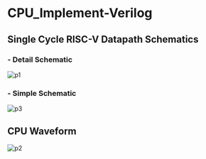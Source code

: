# CPU_Implement-Verilog
## Single Cycle RISC-V Datapath Schematics
### - Detail Schematic
![p1](https://github.com/ChingSsuyuan/CPU_Implement_Verilog/blob/824c368b2396667f14397a4a7d7e41988461efb3/Design%20Schematics/CPU1.png)
### - Simple Schematic
![p3](https://github.com/ChingSsuyuan/CPU_Implement_Verilog/blob/0ee61d5a37c2c4a72669923d3575d11ccf364f6d/Design%20Schematics/Cpu_3.png)
## CPU Waveform 
![p2](https://github.com/ChingSsuyuan/CPU_Implement_Verilog/blob/460033829c0336be8cc324d4e1cf62db5998eb88/Design%20Schematics/Cpu_Waveform.png)
